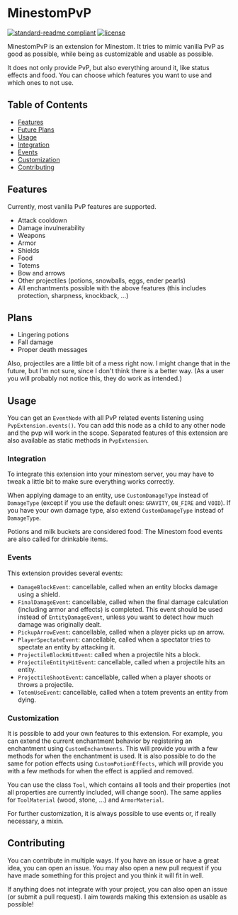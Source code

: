 # MinestomPvP

[![standard-readme compliant](https://img.shields.io/badge/readme%20style-standard-brightgreen.svg?style=flat-square)](https://github.com/RichardLitt/standard-readme)
[![license](https://img.shields.io/github/license/Bloepiloepi/MinestomPvP.svg?style=flat-square)](LICENSE)

MinestomPvP is an extension for Minestom.
It tries to mimic vanilla PvP as good as possible, while being as customizable and usable as possible.

It does not only provide PvP, but also everything around it, like status effects and food.
You can choose which features you want to use and which ones to not use.

## Table of Contents

- [Features](#features)
- [Future Plans](#plans)
- [Usage](#usage)
- [Integration](#integration)
- [Events](#events)
- [Customization](#customization)
- [Contributing](#contributing)

## Features

Currently, most vanilla PvP features are supported.

- Attack cooldown
- Damage invulnerability
- Weapons
- Armor
- Shields
- Food
- Totems
- Bow and arrows
- Other projectiles (potions, snowballs, eggs, ender pearls)
- All enchantments possible with the above features (this includes protection, sharpness, knockback, ...)

## Plans

- Lingering potions
- Fall damage
- Proper death messages

Also, projectiles are a little bit of a mess right now.
I might change that in the future, but I'm not sure, since I don't think there is a better way.
(As a user you will probably not notice this, they do work as intended.)

## Usage

You can get an `EventNode` with all PvP related events listening using `PvpExtension.events()`.
You can add this node as a child to any other node and the pvp will work in the scope.
Separated features of this extension are also available as static methods in `PvpExtension`.

### Integration

To integrate this extension into your minestom server, you may have to tweak a little bit to make sure everything works correctly.

When applying damage to an entity, use `CustomDamageType` instead of `DamageType` (except if you use the default ones: `GRAVITY`, `ON_FIRE` and `VOID`).
If you have your own damage type, also extend `CustomDamageType` instead of `DamageType`.

Potions and milk buckets are considered food: The Minestom food events are also called for drinkable items.

### Events

This extension provides several events:

- `DamageBlockEvent`: cancellable, called when an entity blocks damage using a shield.
- `FinalDamageEvent`: cancellable, called when the final damage calculation (including armor and effects) is completed. This event should be used instead of `EntityDamageEvent`, unless you want to detect how much damage was originally dealt.
- `PickupArrowEvent`: cancellable, called when a player picks up an arrow.
- `PlayerSpectateEvent`: cancellable, called when a spectator tries to spectate an entity by attacking it.
- `ProjectileBlockHitEvent`: called when a projectile hits a block.
- `ProjectileEntityHitEvent`: cancellable, called when a projectile hits an entity.
- `ProjectileShootEvent`: cancellable, called when a player shoots or throws a projectile.
- `TotemUseEvent`: cancellable, called when a totem prevents an entity from dying.

### Customization

It is possible to add your own features to this extension. For example, you can extend the current enchantment behavior by registering an enchantment using `CustomEnchantments`. This will provide you with a few methods for when the enchantment is used. It is also possible to do the same for potion effects using `CustomPotionEffects`, which will provide you with a few methods for when the effect is applied and removed.

You can use the class `Tool`, which contains all tools and their properties (not all properties are currently included, will change soon).
The same applies for `ToolMaterial` (wood, stone, ...) and `ArmorMaterial`.

For further customization, it is always possible to use events or, if really necessary, a mixin.

## Contributing

You can contribute in multiple ways.
If you have an issue or have a great idea, you can open an issue.
You may also open a new pull request if you have made something for this project and you think it will fit in well.

If anything does not integrate with your project, you can also open an issue (or submit a pull request).
I aim towards making this extension as usable as possible!
